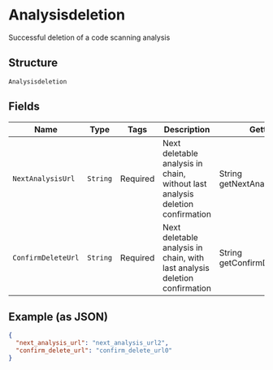 
# Analysisdeletion

Successful deletion of a code scanning analysis

## Structure

`Analysisdeletion`

## Fields

| Name | Type | Tags | Description | Getter | Setter |
|  --- | --- | --- | --- | --- | --- |
| `NextAnalysisUrl` | `String` | Required | Next deletable analysis in chain, without last analysis deletion confirmation | String getNextAnalysisUrl() | setNextAnalysisUrl(String nextAnalysisUrl) |
| `ConfirmDeleteUrl` | `String` | Required | Next deletable analysis in chain, with last analysis deletion confirmation | String getConfirmDeleteUrl() | setConfirmDeleteUrl(String confirmDeleteUrl) |

## Example (as JSON)

```json
{
  "next_analysis_url": "next_analysis_url2",
  "confirm_delete_url": "confirm_delete_url0"
}
```

